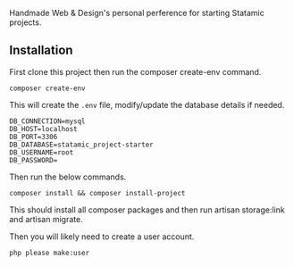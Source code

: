 Handmade Web & Design's personal perference for starting Statamic projects.

## Installation
First clone this project then run the composer create-env command.
```shell
composer create-env
```
This will create the `.env` file, modify/update the database details if needed.

```env
DB_CONNECTION=mysql
DB_HOST=localhost
DB_PORT=3306
DB_DATABASE=statamic_project-starter
DB_USERNAME=root
DB_PASSWORD=
```

Then run the below commands.
```shell
composer install && composer install-project
```

This should install all composer packages and then run artisan storage:link and artisan migrate.

Then you will likely need to create a user account.
```shell
php please make:user
```
